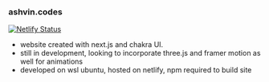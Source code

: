 ### ashvin.codes

[![Netlify Status](https://api.netlify.com/api/v1/badges/eff1674f-bb55-482e-806a-d0a5d65525cc/deploy-status)](https://app.netlify.com/sites/ashvincodes/deploys)

- website created with next.js and chakra UI. 
- still in development, looking to incorporate three.js and framer motion as well for animations
- developed on wsl ubuntu, hosted on netlify, npm required to build site